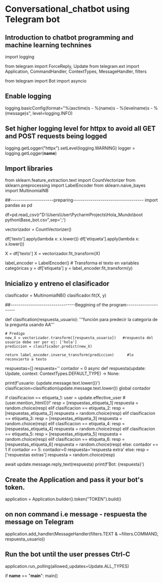 # Conversational_chatbot using Telegram bot
## Introduction to chatbot programming and machine learning technines 


import logging

from telegram import ForceReply, Update
from telegram.ext import Application, CommandHandler, ContextTypes, MessageHandler, filters

from telegram import Bot
import asyncio

## Enable logging
logging.basicConfig(format="%(asctime)s - %(name)s - %(levelname)s - %(message)s", level=logging.INFO)

## Set higher logging level for httpx to avoid all GET and POST requests being logged
logging.getLogger("httpx").setLevel(logging.WARNING)
logger = logging.getLogger(__name__)


## Import libraries
from sklearn.feature_extraction.text import CountVectorizer
from sklearn.preprocessing import LabelEncoder
from sklearn.naive_bayes import MultinomialNB

##----------------------preparing------------------------------------
import pandas as pd

df=pd.read_csv(r"D:\Users\User\PycharmProjects\Hola_Mundo\boot python\Base_bot.csv",sep=';')


vectorizador = CountVectorizer()

df['texto'].apply(lambda x: x.lower())
df['etiqueta'].apply(lambda x: x.lower())

X = df['texto']
X = vectorizador.fit_transform(X)

label_encoder = LabelEncoder()  # Transforma el texto en variables categóricas
y = df['etiqueta']
y = label_encoder.fit_transform(y)

## Inicializo y entreno el clasificador
clasificador = MultinomialNB()
clasificador.fit(X, y)

##---------------------------------Beggining of the program---------------------


def clasification(respuesta_usuario):
    '''función para predecir la categoria de la pregunta usando AA'''
    
    # Predigo
    new_X = vectorizador.transform([respuesta_usuario])   #respuesta del usuario debe ser por ej: ['hola']
    prediccion = clasificador.predict(new_X)

    return label_encoder.inverse_transform(prediccion)      #lo reconvierto a texto


respuestas=[]
respuesta=''
contador = 0
async def respuesta(update: Update, context: ContextTypes.DEFAULT_TYPE) -> None:


print(f'usuario: {update.message.text.lower()}')
clasificacion=clasification(update.message.text.lower())
global contador

if clasificacion == etiqueta_1:
    user = update.effective_user
    # {user.mention_html()}!'
    resp = [respuestas_etiqueta_1]
    respuesta = random.choice(resp)
elif clasificacion == etiqueta_2:
    resp = [respuestas_etiqueta_2]
    respuesta = random.choice(resp)
elif clasificacion == etiqueta_3:
    resp = [respuestas_etiqueta_3]
    respuesta = random.choice(resp)
elif clasificacion == etiqueta_4:
    resp = [respuestas_etiqueta_4]
    respuesta = random.choice(resp)
elif clasificacion == etiqueta_5:
    resp = [respuestas_etiqueta_5]
    respuesta = random.choice(resp)
elif clasificacion == etiqueta_6:
    resp = [respuestas_etiqueta_6]
    respuesta = random.choice(resp)
else:
     contador += 1
     if contador == 5:
        contador=0
        respuesta='respuesta extra'
     else:
         resp = ['respuestas extras']
         respuesta = random.choice(resp)

await update.message.reply_text(respuesta)
print(f'Bot: {respuesta}')


## Create the Application and pass it your bot's token.
application = Application.builder().token("TOKEN").build()


## on non command i.e message - respuesta the message on Telegram
application.add_handler(MessageHandler(filters.TEXT & ~filters.COMMAND, respuesta_usuario))

## Run the bot until the user presses Ctrl-C
application.run_polling(allowed_updates=Update.ALL_TYPES)


if __name__ == "__main__":
    main()


